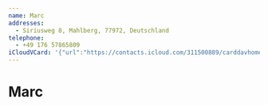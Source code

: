 ```yaml
---
name: Marc
addresses:
  - Siriusweg 8, Mahlberg, 77972, Deutschland
telephone:
  - +49 176 57865809
iCloudVCard: '{"url":"https://contacts.icloud.com/311500889/carddavhome/card/D49C3C31-0142-4575-97B9-6C15E7A47F64.vcf","etag":"\"kmfhb7mf\"","data":"BEGIN:VCARD\r\nVERSION:3.0\r\nFN:\r\nN:;Marc;;;\r\nUID:DC2657A6-BDDF-4320-A5B1-0347299A58FE\r\nADR:;;Siriusweg 8;Mahlberg;;77972;Deutschland;\r\nPRODID:-//Apple Inc.//iOS 17.6.1//EN\r\nREV:2025-04-03T22:19:17Z\r\nORG:;\r\nTEL:+49 176 57865809\r\nEND:VCARD"}'
---
```

# Marc